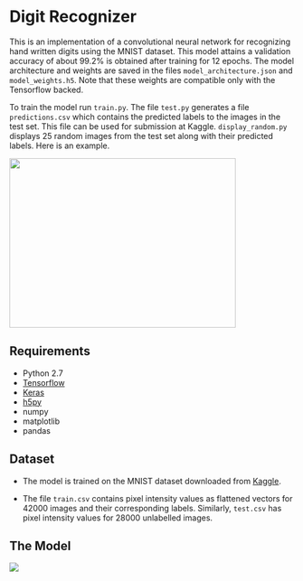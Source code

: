 # Digit Recognizer
This is an implementation of a convolutional neural network for recognizing hand written digits using the MNIST dataset. This model attains a validation accuracy of about 99.2% is obtained after training for 12 epochs. The model architecture and weights are saved in the files `model_architecture.json` and `model_weights.h5`. Note that these weights are compatible only with the Tensorflow backed.

To train the model run `train.py`. The file `test.py` generates a file `predictions.csv` which contains the predicted labels to the images in the test set. This file can be used for submission at Kaggle. `display_random.py` displays 25 random images from the test set along with their predicted labels. Here is an example.

<img src="https://github.com/Shobhit117/digit-recognizer/blob/master/figure_1.png" height=300px width=400px>

## Requirements

* Python 2.7
* [Tensorflow](https://www.tensorflow.org/)
* [Keras](https://keras.io/)
* [h5py](http://www.h5py.org/)
* numpy
* matplotlib
* pandas

## Dataset

* The model is trained on the MNIST dataset downloaded from [Kaggle](https://www.kaggle.com/c/digit-recognizer). 

* The file `train.csv` contains pixel intensity values as flattened vectors for 42000 images and their corresponding labels. Similarly, `test.csv` has pixel intensity values for 28000 unlabelled images.

## The Model

<img src="https://github.com/Shobhit117/digit-recognizer/blob/master/model.png">


